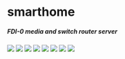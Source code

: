 # smarthome
<h5>FDI-0 media and switch router server</h5>
<img src="images/cctv.png"></img>
<img src="images/login.PNG"></img>
<img src="images/musicplayer.png"></img>
<img src="images/setting account.PNG"></img>
<img src="images/setting timer saklar.PNG"></img>
<img src="images/startup.PNG"></img>
<img src="images/uciconfig.PNG"></img>
<img src="images/videoplayer.PNG"></img>
